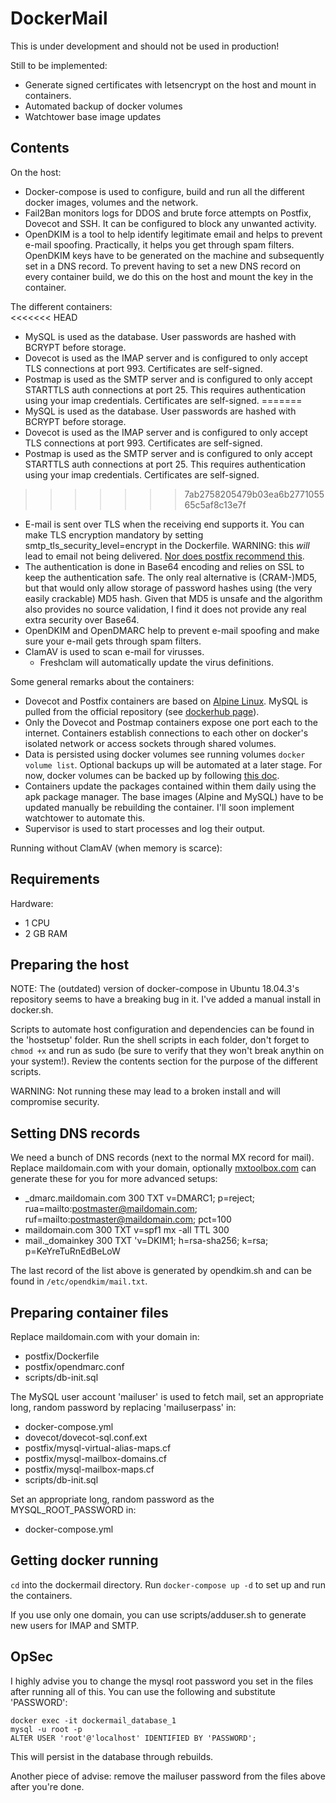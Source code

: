 # DockerMail

This is under development and should not be used in production!

Still to be implemented:
* Generate signed certificates with letsencrypt on the host and mount in containers.
* Automated backup of docker volumes
* Watchtower base image updates

## Contents

On the host:  
* Docker-compose is used to configure, build and run all the different docker images, volumes and the network.
* Fail2Ban monitors logs for DDOS and brute force attempts on Postfix, Dovecot and SSH. It can be configured to block any unwanted activity.
* OpenDKIM is a tool to help identify legitimate email and helps to prevent e-mail spoofing. Practically, it helps you get through spam filters. OpenDKIM keys have to be generated on the machine and subsequently set in a DNS record. To prevent having to set a new DNS record on every container build, we do this on the host and mount the key in the container.
  
The different containers:  
<<<<<<< HEAD
*   MySQL is used as the database. User passwords are hashed with BCRYPT before storage.
*   Dovecot is used as the IMAP server and is configured to only accept TLS connections at port 993. Certificates are self-signed.
*   Postmap is used as the SMTP server and is configured to only accept STARTTLS auth connections at port 25. This requires authentication using your imap credentials. Certificates are self-signed.
=======
* MySQL is used as the database. User passwords are hashed with BCRYPT before storage.
* Dovecot is used as the IMAP server and is configured to only accept TLS connections at port 993. Certificates are self-signed.
* Postmap is used as the SMTP server and is configured to only accept STARTTLS auth connections at port 25. This requires authentication using your imap credentials. Certificates are self-signed.
>>>>>>> 7ab2758205479b03ea6b277105565c5af8c13e7f
  * E-mail is sent over TLS when the receiving end supports it. You can make TLS encryption mandatory by setting smtp_tls_security_level=encrypt in the Dockerfile. WARNING: this _will_ lead to email not being delivered. [Nor does postfix recommend this](http://www.postfix.org/postconf.5.html#smtp_tls_security_level).
  * The authentication is done in Base64 encoding and relies on SSL to keep the authentication safe. The only real alternative is (CRAM-)MD5, but that would only allow storage of password hashes using (the very easily crackable) MD5 hash. Given that MD5 is unsafe and the algorithm also provides no source validation, I find it does not provide any real extra security over Base64.
  * OpenDKIM and OpenDMARC help to prevent e-mail spoofing and make sure your e-mail gets through spam filters.
* ClamAV is used to scan e-mail for virusses.
  * Freshclam will automatically update the virus definitions.
  
Some general remarks about the containers:  
* Dovecot and Postfix containers are based on [Alpine Linux](https://www.alpinelinux.org/). MySQL is pulled from the official repository (see [dockerhub page](https://hub.docker.com/r/mysql/mysql-server)).
* Only the Dovecot and Postmap containers expose one port each to the internet. Containers establish connections to each other on docker's isolated network or access sockets through shared volumes.
* Data is persisted using docker volumes see running volumes `docker volume list`. Optional backups up will be automated at a later stage. For now, docker volumes can be backed up by following [this doc](https://docs.docker.com/storage/volumes/#backup-restore-or-migrate-data-volumes).
* Containers update the packages contained within them daily using the apk package manager. The base images (Alpine and MySQL) have to be updated manually be rebuilding the container. I'll soon implement watchtower to automate this.
* Supervisor is used to start processes and log their output.

Running without ClamAV (when memory is scarce):  

## Requirements

Hardware:  
* 1 CPU
* 2 GB RAM

## Preparing the host

NOTE: The (outdated) version of docker-compose in Ubuntu 18.04.3's repository seems to have a breaking bug in it. I've added a manual install in docker.sh.

Scripts to automate host configuration and dependencies can be found in the 'hostsetup' folder. Run the shell scripts in each folder, don't forget to `chmod +x` and run as sudo (be sure to verify that they won't break anythin on your system!). Review the contents section for the purpose of the different scripts.  
  
WARNING: Not running these may lead to a broken install and will compromise security.

## Setting DNS records

We need a bunch of DNS records (next to the normal MX record for mail). Replace maildomain.com with your domain, optionally [mxtoolbox.com](https://mxtoolbox.com/) can generate these for you for more advanced setups:  

* _dmarc.maildomain.com   300 TXT v=DMARC1; p=reject; rua=mailto:postmaster@maildomain.com; ruf=mailto:postmaster@maildomain.com; pct=100
* maildomain.com 300  TXT v=spf1 mx -all  TTL 300
* mail._domainkey 300 TXT 'v=DKIM1; h=rsa-sha256; k=rsa; p=KeYreTuRnEdBeLoW
  
The last record of the list above is generated by opendkim.sh and can be found in `/etc/opendkim/mail.txt`.

## Preparing container files

Replace maildomain.com with your domain in:  
* postfix/Dockerfile
* postfix/opendmarc.conf
* scripts/db-init.sql
  
The MySQL user account 'mailuser' is used to fetch mail, set an appropriate long, random password by replacing 'mailuserpass' in:  
* docker-compose.yml
* dovecot/dovecot-sql.conf.ext
* postfix/mysql-virtual-alias-maps.cf
* postfix/mysql-mailbox-domains.cf
* postfix/mysql-mailbox-maps.cf
* scripts/db-init.sql

Set an appropriate long, random password as the MYSQL_ROOT_PASSWORD in:
* docker-compose.yml

## Getting docker running

`cd` into the dockermail directory. Run `docker-compose up -d` to set up and run the containers.

If you use only one domain, you can use scripts/adduser.sh to generate new users for IMAP and SMTP.

## OpSec

I highly advise you to change the mysql root password you set in the files after running all of this. You can use the following and substitute 'PASSWORD':

```
docker exec -it dockermail_database_1  
mysql -u root -p
ALTER USER 'root'@'localhost' IDENTIFIED BY 'PASSWORD';
```

This will persist in the database through rebuilds.  

Another piece of advise: remove the mailuser password from the files above after you're done.
